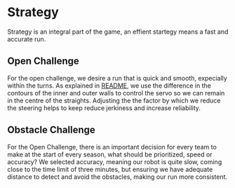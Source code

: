 # Strategy

Strategy is an integral part of the game, an effient startegy means a fast and accurate run.

## Open Challenge

For the open challenge, we desire a run that is quick and smooth, expecially within the turns. As explained in [README](https://github.com/Abdu1Hak/WRO-2025/blob/26554650a93fb4d6cd5a0d8406977cc06e0099d2/README.md), we use the difference in the contours of the inner and outer walls to control the servo so we can remain in the centre of the straights. Adjusting the the factor by which we reduce the steering helps to keep reduce jerkiness and increase reliability.

## Obstacle Challenge

For the Open Challenge, there is an important decision for every team to make at the start of every season, what should be prioritized, speed or accuracy? We selected accuracy, meaning our robot is quite slow, coming close to the time limit of three minutes, but ensuring we have adequate distance to detect and avoid the obstacles, making our run more consistent.
